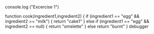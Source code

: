 console.log ("Excercise 1")

function cook(ingredient1,ingredient2) {
    if (ingredient1 == "egg" && ingredient2 == "milk") {
        return "cake1"
    }
    else if (ingredient1 == "egg" && ingredient2 == null) {
        return "omelette"
    }
    else return "burnt"
}
debugger
